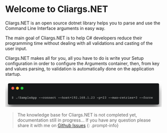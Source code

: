 # Welcome to Cliargs.NET

Cliargs.NET is an open source dotnet library helps you to parse and use the Command Line Interface arguments in easy way.

The main goal of Cliargs.NET is to help C# developers reduce their programming time without dealing with all validations and casting of the user input.

Cliargs.NET makes all for you, all you have to do is write your Setup configuration in order to configure the Arguments container, then, from key and values parsing, to validation is automatically done on the application startup.

![Command Line](images/commandline.png)

> The knowledge base for Cliargs.NET is not completed yet, documentation still in progress... If you have any question please share it with me on [Github Issues](https://github.com/YounesCheikh/Cliargs.NET/issues)
{: .prompt-info}
